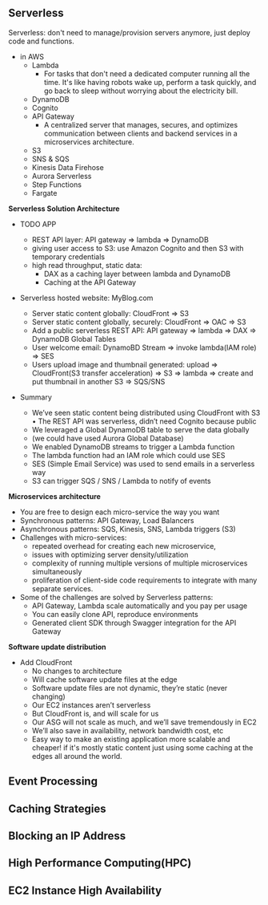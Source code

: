 ## Serverless
Serverless: don't need to manage/provision servers anymore, just deploy code and functions.
- in AWS
	- Lambda
		- For tasks that don't need a dedicated computer running all the time. It's like having robots wake up, perform a task quickly, and go back to sleep without worrying about the electricity bill.
	- DynamoDB
	- Cognito
	- API Gateway
		- A centralized server that manages, secures, and optimizes communication between clients and backend services in a microservices architecture.
	- S3
	- SNS & SQS
	- Kinesis Data Firehose
	- Aurora Serverless
	- Step Functions
	- Fargate

**Serverless Solution Architecture**
- TODO APP
	- REST API layer: API gateway => lambda => DynamoDB
	- giving user access to S3: use Amazon Cognito and then S3 with temporary credentials
	- high read throughput, static data: 
		- DAX as a caching layer between lambda and DynamoDB
		- Caching at the API Gateway

- Serverless hosted website: MyBlog.com
	- Server static content globally: CloudFront => S3
	- Server static content globally, securely: CloudFront => OAC => S3
	- Add a public serverless REST API: API gateway => lambda => DAX => DynamoDB Global Tables
	- User welcome email: DynamoBD Stream => invoke lambda(IAM role) => SES
	- Users upload image and thumbnail generated: upload => CloudFront(S3 transfer acceleration) => S3 => lambda => create and put thumbnail in another S3 => SQS/SNS

- Summary
	- We’ve seen static content being distributed using CloudFront with S3 • The REST API was serverless, didn’t need Cognito because public  
	- We leveraged a Global DynamoDB table to serve the data globally  
	- (we could have used Aurora Global Database)
	- We enabled DynamoDB streams to trigger a Lambda function  
	- The lambda function had an IAM role which could use SES  
	- SES (Simple Email Service) was used to send emails in a serverless way
	- S3 can trigger SQS / SNS / Lambda to notify of events

**Microservices architecture**
- You are free to design each micro-service the way you want
- Synchronous patterns: API Gateway, Load Balancers  
- Asynchronous patterns: SQS, Kinesis, SNS, Lambda triggers (S3)
- Challenges with micro-services:  
	- repeated overhead for creating each new microservice,  
	- issues with optimizing server density/utilization  
	- complexity of running multiple versions of multiple microservices simultaneously  
	- proliferation of client-side code requirements to integrate with many separate services.
- Some of the challenges are solved by Serverless patterns:  
	- API Gateway, Lambda scale automatically and you pay per usage  
	- You can easily clone API, reproduce environments  
	- Generated client SDK through Swagger integration for the API Gateway

**Software update distribution**
- Add CloudFront
	- No changes to architecture  
	- Will cache software update files at the edge  
	- Software update files are not dynamic, they’re static (never changing)
	- Our EC2 instances aren’t serverless  
	- But CloudFront is, and will scale for us  
	- Our ASG will not scale as much, and we’ll save tremendously in EC2
	- We’ll also save in availability, network bandwidth cost, etc  
	- Easy way to make an existing application more scalable and cheaper! if it's mostly static content just using some caching at the edges all around the world.

## Event Processing


## Caching Strategies


## Blocking an IP Address


## High Performance Computing(HPC)


## EC2 Instance High Availability

